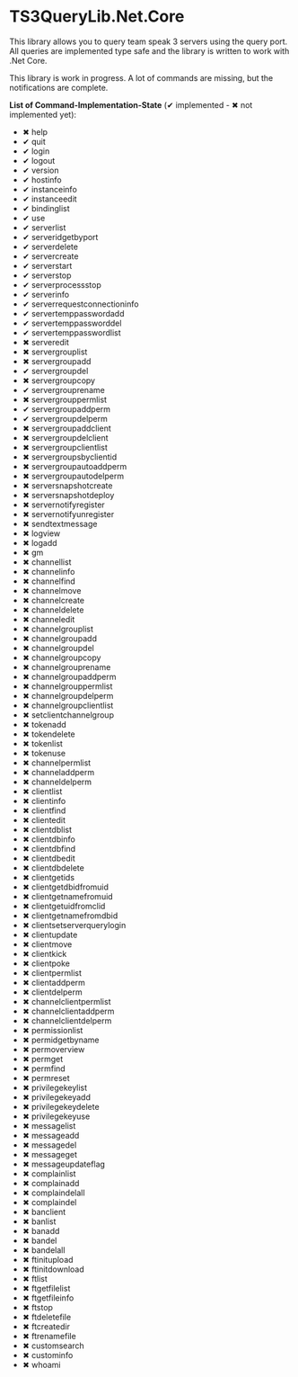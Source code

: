 # TS3QueryLib.Net.Core
This library allows you to query team speak 3 servers using the query port.  All queries are implemented type safe and the library is written to work with .Net Core.

This library is work in progress. A lot of commands are missing, but the notifications are complete.

**List of Command-Implementation-State** (&#x2714; implemented - &#x2716; not implemented yet):


* &#x2716; help
* &#x2714; quit
* &#x2714; login
* &#x2714; logout
* &#x2714; version
* &#x2714; hostinfo
* &#x2714; instanceinfo
* &#x2714; instanceedit
* &#x2714; bindinglist
* &#x2714; use
* &#x2714; serverlist
* &#x2714; serveridgetbyport
* &#x2714; serverdelete
* &#x2714; servercreate
* &#x2714; serverstart
* &#x2714; serverstop
* &#x2714; serverprocessstop
* &#x2714; serverinfo
* &#x2714; serverrequestconnectioninfo
* &#x2714; servertemppasswordadd
* &#x2714; servertemppassworddel
* &#x2714; servertemppasswordlist
* &#x2716; serveredit
* &#x2716; servergrouplist
* &#x2716; servergroupadd
* &#x2714; servergroupdel
* &#x2716; servergroupcopy
* &#x2714; servergrouprename
* &#x2716; servergrouppermlist
* &#x2714; servergroupaddperm
* &#x2714; servergroupdelperm
* &#x2716; servergroupaddclient
* &#x2716; servergroupdelclient
* &#x2716; servergroupclientlist
* &#x2716; servergroupsbyclientid
* &#x2716; servergroupautoaddperm
* &#x2716; servergroupautodelperm
* &#x2716; serversnapshotcreate
* &#x2716; serversnapshotdeploy
* &#x2716; servernotifyregister
* &#x2716; servernotifyunregister
* &#x2716; sendtextmessage
* &#x2716; logview
* &#x2716; logadd
* &#x2716; gm
* &#x2716; channellist
* &#x2716; channelinfo
* &#x2716; channelfind
* &#x2716; channelmove
* &#x2716; channelcreate
* &#x2716; channeldelete
* &#x2716; channeledit
* &#x2716; channelgrouplist
* &#x2716; channelgroupadd
* &#x2716; channelgroupdel
* &#x2716; channelgroupcopy
* &#x2716; channelgrouprename
* &#x2716; channelgroupaddperm
* &#x2716; channelgrouppermlist
* &#x2716; channelgroupdelperm
* &#x2716; channelgroupclientlist
* &#x2716; setclientchannelgroup
* &#x2716; tokenadd
* &#x2716; tokendelete
* &#x2716; tokenlist
* &#x2716; tokenuse
* &#x2716; channelpermlist
* &#x2716; channeladdperm
* &#x2716; channeldelperm
* &#x2716; clientlist
* &#x2716; clientinfo
* &#x2716; clientfind
* &#x2716; clientedit
* &#x2716; clientdblist
* &#x2716; clientdbinfo
* &#x2716; clientdbfind
* &#x2716; clientdbedit
* &#x2716; clientdbdelete
* &#x2716; clientgetids
* &#x2716; clientgetdbidfromuid
* &#x2716; clientgetnamefromuid
* &#x2716; clientgetuidfromclid
* &#x2716; clientgetnamefromdbid
* &#x2716; clientsetserverquerylogin
* &#x2716; clientupdate
* &#x2716; clientmove
* &#x2716; clientkick
* &#x2716; clientpoke
* &#x2716; clientpermlist
* &#x2716; clientaddperm
* &#x2716; clientdelperm
* &#x2716; channelclientpermlist
* &#x2716; channelclientaddperm
* &#x2716; channelclientdelperm
* &#x2716; permissionlist
* &#x2716; permidgetbyname
* &#x2716; permoverview
* &#x2716; permget
* &#x2716; permfind
* &#x2716; permreset
* &#x2716; privilegekeylist
* &#x2716; privilegekeyadd
* &#x2716; privilegekeydelete
* &#x2716; privilegekeyuse
* &#x2716; messagelist
* &#x2716; messageadd
* &#x2716; messagedel
* &#x2716; messageget
* &#x2716; messageupdateflag
* &#x2716; complainlist
* &#x2716; complainadd
* &#x2716; complaindelall
* &#x2716; complaindel
* &#x2716; banclient
* &#x2716; banlist
* &#x2716; banadd
* &#x2716; bandel
* &#x2716; bandelall
* &#x2716; ftinitupload
* &#x2716; ftinitdownload
* &#x2716; ftlist
* &#x2716; ftgetfilelist
* &#x2716; ftgetfileinfo
* &#x2716; ftstop
* &#x2716; ftdeletefile
* &#x2716; ftcreatedir
* &#x2716; ftrenamefile
* &#x2716; customsearch
* &#x2716; custominfo
* &#x2716; whoami
